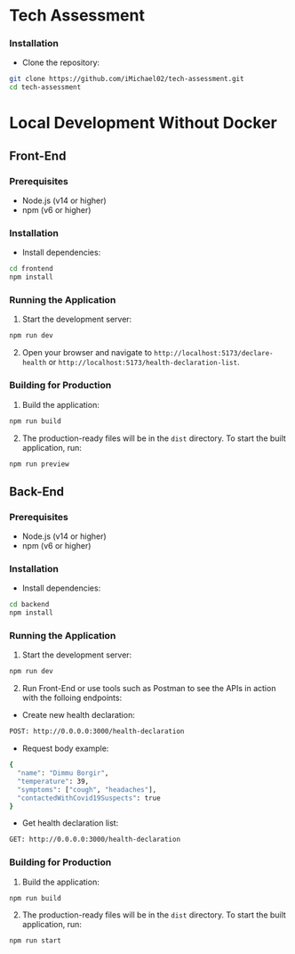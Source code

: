 # Tech Assessment

### Installation

- Clone the repository:

```sh
git clone https://github.com/iMichael02/tech-assessment.git
cd tech-assessment
```

# Local Development Without Docker

## Front-End

### Prerequisites

- Node.js (v14 or higher)
- npm (v6 or higher)

### Installation

- Install dependencies:

```sh
cd frontend
npm install
```

### Running the Application

1. Start the development server:

```sh
npm run dev
```

2. Open your browser and navigate to `http://localhost:5173/declare-health` or `http://localhost:5173/health-declaration-list`.

### Building for Production

1. Build the application:

```sh
npm run build
```

2. The production-ready files will be in the `dist` directory. To start the built application, run:

```sh
npm run preview
```

## Back-End

### Prerequisites

- Node.js (v14 or higher)
- npm (v6 or higher)

### Installation

- Install dependencies:

```sh
cd backend
npm install
```

### Running the Application

1. Start the development server:

```sh
npm run dev
```

2. Run Front-End or use tools such as Postman to see the APIs in action with the folloing endpoints:

- Create new health declaration:

```sh
POST: http://0.0.0.0:3000/health-declaration
```

- Request body example:

```sh
{
  "name": "Dimmu Borgir",
  "temperature": 39,
  "symptoms": ["cough", "headaches"],
  "contactedWithCovid19Suspects": true
}
```

- Get health declaration list:

```sh
GET: http://0.0.0.0:3000/health-declaration
```

### Building for Production

1. Build the application:

```sh
npm run build
```

2. The production-ready files will be in the `dist` directory. To start the built application, run:

```sh
npm run start
```

